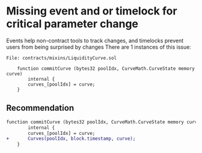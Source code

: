 # Missing event and or timelock for critical parameter change
Events help non-contract tools to track changes, and timelocks prevent users from being surprised by changes
There are 1 instances of this issue:
```solidity
File: contracts/mixins/LiquidityCurve.sol

    function commitCurve (bytes32 poolIdx, CurveMath.CurveState memory curve)
        internal {
        curves_[poolIdx] = curve;
    }
```

## Recommendation
```diff
function commitCurve (bytes32 poolIdx, CurveMath.CurveState memory curve)
        internal {
        curves_[poolIdx] = curve;
+       Curves(poolIdx, block.timestamp, curve);
    }
```

